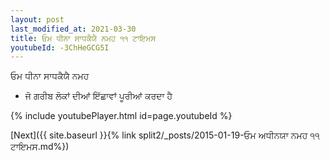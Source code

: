 ```yaml
---
layout: post
last_modified_at: 2021-03-30
title: ਓਮ ਧੀਨਾ ਸਾਧਕੈਯੈ ਨਮਹ ੧੧ ਟਾਇਮਸ
youtubeId: -3ChHeGCG5I
---
```

 
 
 ਓਮ ਧੀਨਾ ਸਾਧਕੈਯੈ ਨਮਹ  
 
 -  ਜੋ ਗਰੀਬ ਲੋਕਾਂ ਦੀਆਂ ਇੱਛਾਵਾਂ ਪੂਰੀਆਂ ਕਰਦਾ ਹੈ 
 
  
 
  
 
 
 
 
 
 


{% include youtubePlayer.html id=page.youtubeId %}
 
[Next]({{ site.baseurl }}{% link  split2/_posts/2015-01-19-ਓਮ ਅਧੀਨਯਾ ਨਮਹ ੧੧ ਟਾਇਮਸ.md%})
 

